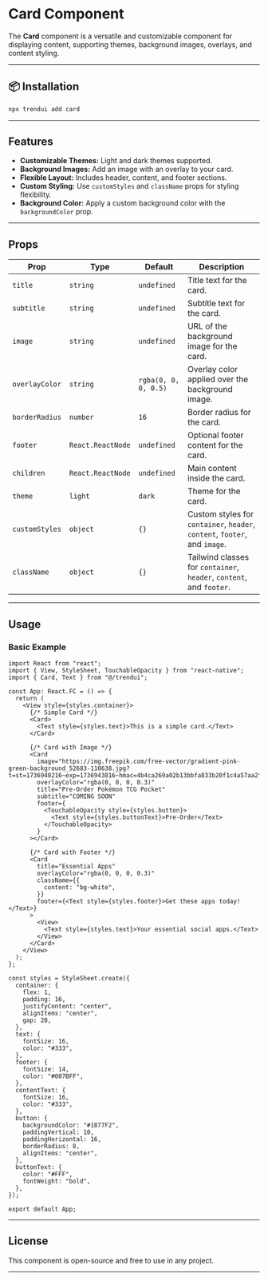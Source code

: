# Card Component

The **Card** component is a versatile and customizable component for displaying content, supporting themes, background images, overlays, and content styling.

---

## 📦 Installation
```bash
npx trendui add card
```
---

## Features

- **Customizable Themes:** Light and dark themes supported.
- **Background Images:** Add an image with an overlay to your card.
- **Flexible Layout:** Includes header, content, and footer sections.
- **Custom Styling:** Use `customStyles` and `className` props for styling flexibility.
- **Background Color:** Apply a custom background color with the `backgroundColor` prop.

---

## Props

| Prop           | Type              | Default              | Description                                                                |
| -------------- | ----------------- | -------------------- | -------------------------------------------------------------------------- |
| `title`        | `string`          | `undefined`          | Title text for the card.                                                   |
| `subtitle`     | `string`          | `undefined`          | Subtitle text for the card.                                                |
| `image`        | `string`          | `undefined`          | URL of the background image for the card.                                  |
| `overlayColor` | `string`          | `rgba(0, 0, 0, 0.5)` | Overlay color applied over the background image.                           |
| `borderRadius` | `number`          | `16`                 | Border radius for the card.                                                |
| `footer`       | `React.ReactNode` | `undefined`          | Optional footer content for the card.                                      |
| `children`     | `React.ReactNode` | `undefined`          | Main content inside the card.                                              |
| `theme`        | `light`           | `dark`               | Theme for the card.                                                        |
| `customStyles` | `object`          | `{}`                 | Custom styles for `container`, `header`, `content`, `footer`, and `image`. |
| `className`    | `object`          | `{}`                 | Tailwind classes for `container`, `header`, `content`, and `footer`.       |

---

## Usage

### Basic Example

```tsx
import React from "react";
import { View, StyleSheet, TouchableOpacity } from "react-native";
import { Card, Text } from "@/trendui";

const App: React.FC = () => {
  return (
    <View style={styles.container}>
      {/* Simple Card */}
      <Card>
        <Text style={styles.text}>This is a simple card.</Text>
      </Card>

      {/* Card with Image */}
      <Card
        image="https://img.freepik.com/free-vector/gradient-pink-green-background_52683-110638.jpg?t=st=1736940216~exp=1736943816~hmac=4b4ca269a02b13bbfa833b20f1c4a57aa2fdc4f38310479ee3623971d64bca40&w=1800"
        overlayColor="rgba(0, 0, 0, 0.3)"
        title="Pre-Order Pokémon TCG Pocket"
        subtitle="COMING SOON"
        footer={
          <TouchableOpacity style={styles.button}>
            <Text style={styles.buttonText}>Pre-Order</Text>
          </TouchableOpacity>
        }
      ></Card>

      {/* Card with Footer */}
      <Card
        title="Essential Apps"
        overlayColor="rgba(0, 0, 0, 0.3)"
        className={{
          content: "bg-white",
        }}
        footer={<Text style={styles.footer}>Get these apps today!</Text>}
      >
        <View>
          <Text style={styles.text}>Your essential social apps.</Text>
        </View>
      </Card>
    </View>
  );
};

const styles = StyleSheet.create({
  container: {
    flex: 1,
    padding: 16,
    justifyContent: "center",
    alignItems: "center",
    gap: 20,
  },
  text: {
    fontSize: 16,
    color: "#333",
  },
  footer: {
    fontSize: 14,
    color: "#007BFF",
  },
  contentText: {
    fontSize: 16,
    color: "#333",
  },
  button: {
    backgroundColor: "#1877F2",
    paddingVertical: 10,
    paddingHorizontal: 16,
    borderRadius: 8,
    alignItems: "center",
  },
  buttonText: {
    color: "#FFF",
    fontWeight: "bold",
  },
});

export default App;
```

---

## License

This component is open-source and free to use in any project.

---
